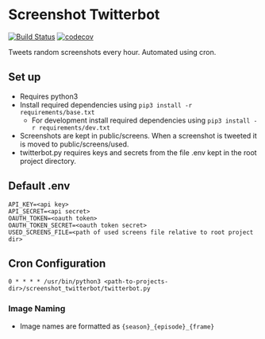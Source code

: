 # Screenshot Twitterbot
[![Build Status](https://travis-ci.com/JacobDawson98/screenshot_twitterbot.svg?branch=master)](https://travis-ci.com/JacobDawson98/screenshot_twitterbot)
[![codecov](https://codecov.io/gh/JacobDawson98/screenshot_twitterbot/branch/master/graph/badge.svg)](https://codecov.io/gh/JacobDawson98/screenshot_twitterbot)


Tweets random screenshots every hour. Automated using cron.

## Set up
  * Requires python3
  * Install required dependencies using `pip3 install -r requirements/base.txt`
      * For development install required dependencies using `pip3 install -r requirements/dev.txt`
  * Screenshots are kept in public/screens. When a screenshot is tweeted it is moved to public/screens/used.
  * twitterbot.py requires keys and secrets from the file .env kept in the root project directory.

## Default .env
```
API_KEY=<api key>
API_SECRET=<api secret>
OAUTH_TOKEN=<oauth token>
OAUTH_TOKEN_SECRET=<oauth token secret>
USED_SCREENS_FILE=<path of used screens file relative to root project dir>
```

## Cron Configuration
```
0 * * * * /usr/bin/python3 <path-to-projects-dir>/screenshot_twitterbot/twitterbot.py
```

### Image Naming
  * Image names are formatted as `{season}_{episode}_{frame}`
